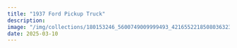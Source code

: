 ```yaml
---
title: "1937 Ford Pickup Truck"
description: 
image: "/img/collections/180153246_5600749009999493_4216552218508036323_n_2022-03-22-181041_kmai.webp"
date: 2025-03-10
---
```


